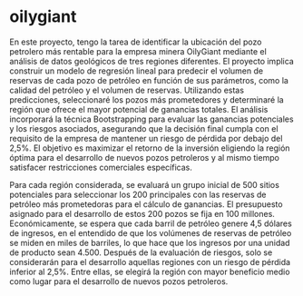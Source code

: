 # oilygiant

En este proyecto, tengo la tarea de identificar la ubicación del pozo petrolero más rentable para la empresa minera OilyGiant mediante el análisis de datos geológicos de tres regiones diferentes. El proyecto implica construir un modelo de regresión lineal para predecir el volumen de reservas de cada pozo de petróleo en función de sus parámetros, como la calidad del petróleo y el volumen de reservas. Utilizando estas predicciones, seleccionaré los pozos más prometedores y determinaré la región que ofrece el mayor potencial de ganancias totales. El análisis incorporará la técnica Bootstrapping para evaluar las ganancias potenciales y los riesgos asociados, asegurando que la decisión final cumpla con el requisito de la empresa de mantener un riesgo de pérdida por debajo del 2,5%. El objetivo es maximizar el retorno de la inversión eligiendo la región óptima para el desarrollo de nuevos pozos petroleros y al mismo tiempo satisfacer restricciones comerciales específicas.

Para cada región considerada, se evaluará un grupo inicial de 500 sitios potenciales para seleccionar los 200 principales con las reservas de petróleo más prometedoras para el cálculo de ganancias. El presupuesto asignado para el desarrollo de estos 200 pozos se fija en 100 millones. Económicamente, se espera que cada barril de petróleo genere 4,5 dólares de ingresos, en el entendido de que los volúmenes de reservas de petróleo se miden en miles de barriles, lo que hace que los ingresos por una unidad de producto sean 4.500. Después de la evaluación de riesgos, solo se considerarán para el desarrollo aquellas regiones con un riesgo de pérdida inferior al 2,5%. Entre ellas, se elegirá la región con mayor beneficio medio como lugar para el desarrollo de nuevos pozos petroleros.
